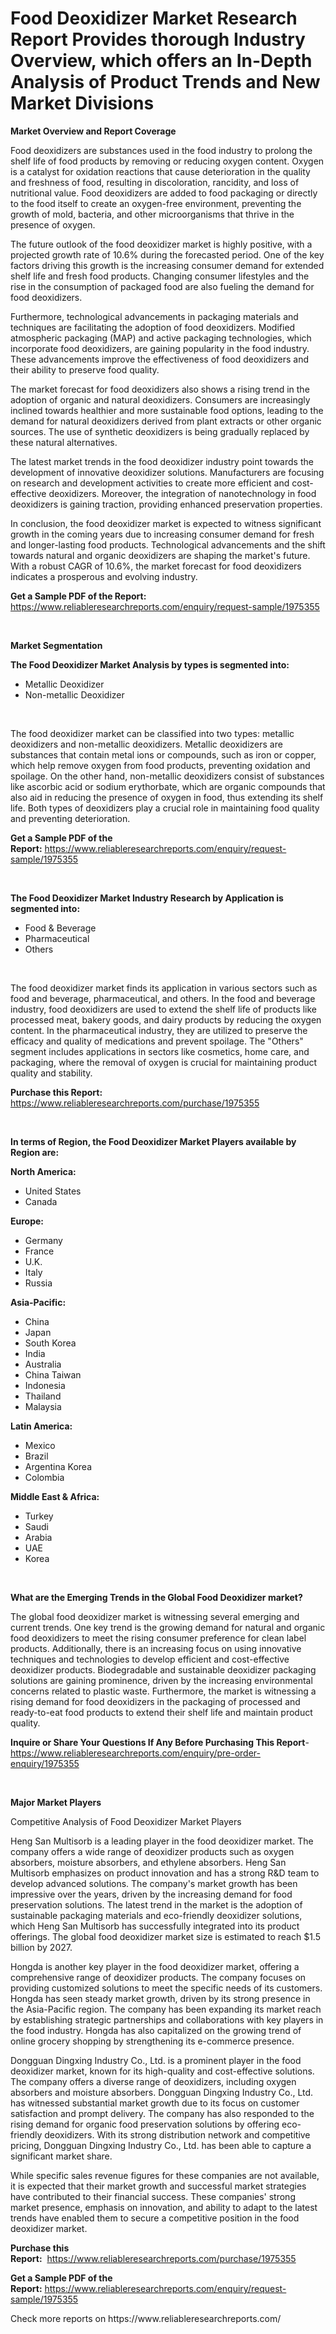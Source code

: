 <p><h1>Food Deoxidizer Market Research Report Provides thorough Industry Overview, which offers an In-Depth Analysis of Product Trends and New Market Divisions</h1></p><p><strong>Market Overview and Report Coverage</strong></p>
<p><p>Food deoxidizers are substances used in the food industry to prolong the shelf life of food products by removing or reducing oxygen content. Oxygen is a catalyst for oxidation reactions that cause deterioration in the quality and freshness of food, resulting in discoloration, rancidity, and loss of nutritional value. Food deoxidizers are added to food packaging or directly to the food itself to create an oxygen-free environment, preventing the growth of mold, bacteria, and other microorganisms that thrive in the presence of oxygen.</p><p>The future outlook of the food deoxidizer market is highly positive, with a projected growth rate of 10.6% during the forecasted period. One of the key factors driving this growth is the increasing consumer demand for extended shelf life and fresh food products. Changing consumer lifestyles and the rise in the consumption of packaged food are also fueling the demand for food deoxidizers.</p><p>Furthermore, technological advancements in packaging materials and techniques are facilitating the adoption of food deoxidizers. Modified atmospheric packaging (MAP) and active packaging technologies, which incorporate food deoxidizers, are gaining popularity in the food industry. These advancements improve the effectiveness of food deoxidizers and their ability to preserve food quality.</p><p>The market forecast for food deoxidizers also shows a rising trend in the adoption of organic and natural deoxidizers. Consumers are increasingly inclined towards healthier and more sustainable food options, leading to the demand for natural deoxidizers derived from plant extracts or other organic sources. The use of synthetic deoxidizers is being gradually replaced by these natural alternatives.</p><p>The latest market trends in the food deoxidizer industry point towards the development of innovative deoxidizer solutions. Manufacturers are focusing on research and development activities to create more efficient and cost-effective deoxidizers. Moreover, the integration of nanotechnology in food deoxidizers is gaining traction, providing enhanced preservation properties.</p><p>In conclusion, the food deoxidizer market is expected to witness significant growth in the coming years due to increasing consumer demand for fresh and longer-lasting food products. Technological advancements and the shift towards natural and organic deoxidizers are shaping the market's future. With a robust CAGR of 10.6%, the market forecast for food deoxidizers indicates a prosperous and evolving industry.</p></p>
<p><strong>Get a Sample PDF of the Report:</strong> <a href="https://www.reliableresearchreports.com/enquiry/request-sample/1975355">https://www.reliableresearchreports.com/enquiry/request-sample/1975355</a></p>
<p>&nbsp;</p>
<p><strong>Market Segmentation</strong></p>
<p><strong>The Food Deoxidizer Market Analysis by types is segmented into:</strong></p>
<p><ul><li>Metallic Deoxidizer</li><li>Non-metallic Deoxidizer</li></ul></p>
<p>&nbsp;</p>
<p><p>The food deoxidizer market can be classified into two types: metallic deoxidizers and non-metallic deoxidizers. Metallic deoxidizers are substances that contain metal ions or compounds, such as iron or copper, which help remove oxygen from food products, preventing oxidation and spoilage. On the other hand, non-metallic deoxidizers consist of substances like ascorbic acid or sodium erythorbate, which are organic compounds that also aid in reducing the presence of oxygen in food, thus extending its shelf life. Both types of deoxidizers play a crucial role in maintaining food quality and preventing deterioration.</p></p>
<p><strong>Get a Sample PDF of the Report:</strong>&nbsp;<a href="https://www.reliableresearchreports.com/enquiry/request-sample/1975355">https://www.reliableresearchreports.com/enquiry/request-sample/1975355</a></p>
<p>&nbsp;</p>
<p><strong>The Food Deoxidizer Market Industry Research by Application is segmented into:</strong></p>
<p><ul><li>Food & Beverage</li><li>Pharmaceutical</li><li>Others</li></ul></p>
<p>&nbsp;</p>
<p><p>The food deoxidizer market finds its application in various sectors such as food and beverage, pharmaceutical, and others. In the food and beverage industry, food deoxidizers are used to extend the shelf life of products like processed meat, bakery goods, and dairy products by reducing the oxygen content. In the pharmaceutical industry, they are utilized to preserve the efficacy and quality of medications and prevent spoilage. The "Others" segment includes applications in sectors like cosmetics, home care, and packaging, where the removal of oxygen is crucial for maintaining product quality and stability.</p></p>
<p><strong>Purchase this Report:</strong>&nbsp; <a href="https://www.reliableresearchreports.com/purchase/1975355">https://www.reliableresearchreports.com/purchase/1975355</a></p>
<p>&nbsp;</p>
<p><strong>In terms of Region, the Food Deoxidizer Market Players available by Region are:</strong></p>
<p>
    <p> <strong> North America: </strong>
        <ul>
            <li>United States</li>
            <li>Canada</li>
        </ul>
        </p> 
    <p> <strong> Europe: </strong>
        <ul>
            <li>Germany</li>
            <li>France</li>
            <li>U.K.</li>
            <li>Italy</li>
            <li>Russia</li>
        </ul>
        </p> 
    <p> <strong> Asia-Pacific: </strong>
        <ul>
            <li>China</li>
            <li>Japan</li>
            <li>South Korea</li>
            <li>India</li>
            <li>Australia</li>
            <li>China Taiwan</li>
            <li>Indonesia</li>
            <li>Thailand</li>
            <li>Malaysia</li>
        </ul>
        </p> 
    <p> <strong> Latin America: </strong>
        <ul>
            <li>Mexico</li>
            <li>Brazil</li>
            <li>Argentina Korea</li>
            <li>Colombia</li>
        </ul>
        </p> 
    <p> <strong> Middle East & Africa: </strong>
        <ul>
            <li>Turkey</li>
            <li>Saudi</li>
            <li>Arabia</li>
            <li>UAE</li>
            <li>Korea</li>
        </ul>
    </p>
    </p>
<p>&nbsp;</p>
<p><strong>What are the Emerging Trends in the Global Food Deoxidizer market?</strong></p>
<p><p>The global food deoxidizer market is witnessing several emerging and current trends. One key trend is the growing demand for natural and organic food deoxidizers to meet the rising consumer preference for clean label products. Additionally, there is an increasing focus on using innovative techniques and technologies to develop efficient and cost-effective deoxidizer products. Biodegradable and sustainable deoxidizer packaging solutions are gaining prominence, driven by the increasing environmental concerns related to plastic waste. Furthermore, the market is witnessing a rising demand for food deoxidizers in the packaging of processed and ready-to-eat food products to extend their shelf life and maintain product quality.</p></p>
<p><strong>Inquire or Share Your Questions If Any Before Purchasing This Report</strong>- <a href="https://www.reliableresearchreports.com/enquiry/pre-order-enquiry/1975355">https://www.reliableresearchreports.com/enquiry/pre-order-enquiry/1975355</a></p>
<p>&nbsp;</p>
<p><strong>Major Market Players</strong></p>
<p><p>Competitive Analysis of Food Deoxidizer Market Players</p><p>Heng San Multisorb is a leading player in the food deoxidizer market. The company offers a wide range of deoxidizer products such as oxygen absorbers, moisture absorbers, and ethylene absorbers. Heng San Multisorb emphasizes on product innovation and has a strong R&D team to develop advanced solutions. The company's market growth has been impressive over the years, driven by the increasing demand for food preservation solutions. The latest trend in the market is the adoption of sustainable packaging materials and eco-friendly deoxidizer solutions, which Heng San Multisorb has successfully integrated into its product offerings. The global food deoxidizer market size is estimated to reach $1.5 billion by 2027.</p><p>Hongda is another key player in the food deoxidizer market, offering a comprehensive range of deoxidizer products. The company focuses on providing customized solutions to meet the specific needs of its customers. Hongda has seen steady market growth, driven by its strong presence in the Asia-Pacific region. The company has been expanding its market reach by establishing strategic partnerships and collaborations with key players in the food industry. Hongda has also capitalized on the growing trend of online grocery shopping by strengthening its e-commerce presence.</p><p>Dongguan Dingxing Industry Co., Ltd. is a prominent player in the food deoxidizer market, known for its high-quality and cost-effective solutions. The company offers a diverse range of deoxidizers, including oxygen absorbers and moisture absorbers. Dongguan Dingxing Industry Co., Ltd. has witnessed substantial market growth due to its focus on customer satisfaction and prompt delivery. The company has also responded to the rising demand for organic food preservation solutions by offering eco-friendly deoxidizers. With its strong distribution network and competitive pricing, Dongguan Dingxing Industry Co., Ltd. has been able to capture a significant market share.</p><p>While specific sales revenue figures for these companies are not available, it is expected that their market growth and successful market strategies have contributed to their financial success. These companies' strong market presence, emphasis on innovation, and ability to adapt to the latest trends have enabled them to secure a competitive position in the food deoxidizer market.</p></p>
<p><strong>Purchase this Report:</strong>&nbsp;&nbsp;<a href="https://www.reliableresearchreports.com/purchase/1975355">https://www.reliableresearchreports.com/purchase/1975355</a></p>
<p></p>
<p><strong>Get a Sample PDF of the Report:</strong>&nbsp;<a href="https://www.reliableresearchreports.com/enquiry/request-sample/1975355">https://www.reliableresearchreports.com/enquiry/request-sample/1975355</a></p>
<p>Check more reports on https://www.reliableresearchreports.com/</p>
